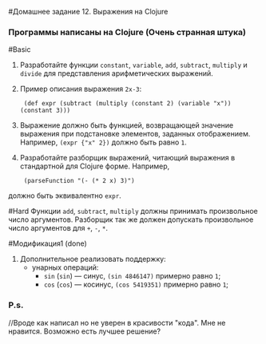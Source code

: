 #Домашнее задание 12. Выражения на Clojure
### Программы написаны на Clojure (Очень странная штука)
#Basic
1. Разработайте функции `constant`, `variable`, `add`, `subtract`, `multiply` и `divide` для представления арифметических выражений.
2. Пример описания выражения `2x-3`:
        
        (def expr (subtract (multiply (constant 2) (variable "x")) (constant 3)))
3. Выражение должно быть функцией, возвращающей значение выражения при подстановке элементов, заданных отображением. Например, `(expr {"x" 2})` должно быть равно `1`.
2. Разработайте разборщик выражений, читающий выражения в стандартной для Clojure форме. Например,
        
        (parseFunction "(- (* 2 x) 3)")
должно быть эквивалентно `expr`.

#Hard
Функции `add`, `subtract`, `multiply` должны принимать произвольное число аргументов. Разборщик так же должен допускать произвольное число аргументов для `+`, `-`, `*`.

#Модификация1 (done)
1. Дополнительное реализовать поддержку:
	* унарных операций:
		* `sin` (`sin`) — синус, `(sin 4846147)` примерно равно `1`;
		* `cos` (`cos`) — косинус, `(cos 5419351)` примерно равно `1`;

### P.s.		
//Вроде как написал но не уверен в красивости "кода". Мне не нравится. Возможно есть лучшее решение?